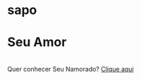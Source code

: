 # sapo
<meta charset="UTF-8">
<h1>Seu Amor</h1>
<br>
Quer conhecer Seu Namorado? <a href="https://www.instagram.com/obaram.082/">Clique aqui</a>
<script>
alert("isso sim é um Gato");
</script>
